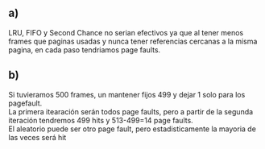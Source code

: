 ## a)
LRU, FIFO y Second Chance no serian efectivos ya que al tener menos frames que paginas usadas y nunca tener referencias cercanas a la misma pagina, en cada paso tendriamos page faults.

## b)
Si tuvieramos 500 frames, un mantener fijos 499 y dejar 1 solo para los pagefault.  
La primera itearación serán todos page faults, pero a partir de la segunda iteración tendremos 499 hits y 513-499=14 page faults.  
El aleatorio puede ser otro page fault, pero estadisticamente la mayoria de las veces será hit
